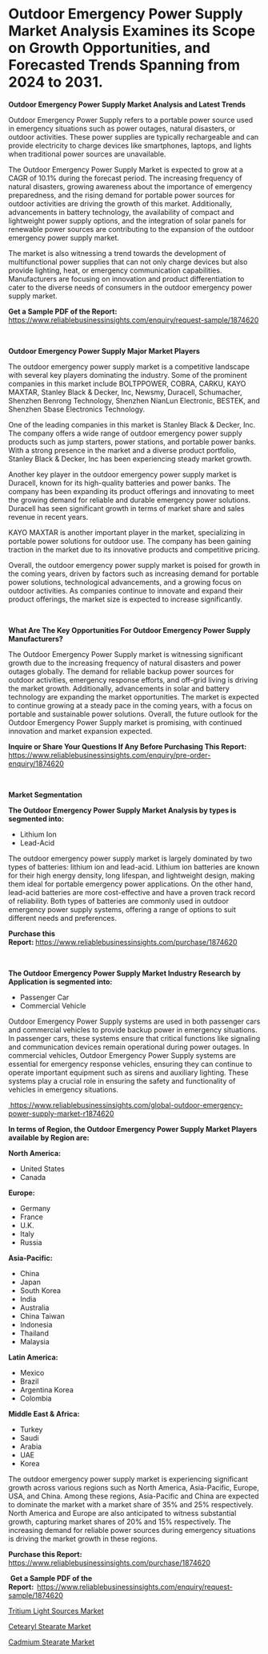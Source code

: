 <p><h1>Outdoor Emergency Power Supply Market Analysis Examines its Scope on Growth Opportunities, and Forecasted Trends Spanning from 2024 to 2031.</h1></p><p><strong>Outdoor Emergency Power Supply Market Analysis and Latest Trends</strong></p>
<p><p>Outdoor Emergency Power Supply refers to a portable power source used in emergency situations such as power outages, natural disasters, or outdoor activities. These power supplies are typically rechargeable and can provide electricity to charge devices like smartphones, laptops, and lights when traditional power sources are unavailable.</p><p>The Outdoor Emergency Power Supply Market is expected to grow at a CAGR of 10.1% during the forecast period. The increasing frequency of natural disasters, growing awareness about the importance of emergency preparedness, and the rising demand for portable power sources for outdoor activities are driving the growth of this market. Additionally, advancements in battery technology, the availability of compact and lightweight power supply options, and the integration of solar panels for renewable power sources are contributing to the expansion of the outdoor emergency power supply market.</p><p>The market is also witnessing a trend towards the development of multifunctional power supplies that can not only charge devices but also provide lighting, heat, or emergency communication capabilities. Manufacturers are focusing on innovation and product differentiation to cater to the diverse needs of consumers in the outdoor emergency power supply market.</p></p>
<p><strong>Get a Sample PDF of the Report:&nbsp;</strong> <a href="https://www.reliablebusinessinsights.com/enquiry/request-sample/1874620">https://www.reliablebusinessinsights.com/enquiry/request-sample/1874620</a></p>
<p>&nbsp;</p>
<p><strong>Outdoor Emergency Power Supply Major Market Players</strong></p>
<p><p>The outdoor emergency power supply market is a competitive landscape with several key players dominating the industry. Some of the prominent companies in this market include BOLTPPOWER, COBRA, CARKU, KAYO MAXTAR, Stanley Black & Decker, Inc, Newsmy, Duracell, Schumacher, Shenzhen Benrong Technology, Shenzhen NianLun Electronic, BESTEK, and Shenzhen Sbase Electronics Technology.</p><p>One of the leading companies in this market is Stanley Black & Decker, Inc. The company offers a wide range of outdoor emergency power supply products such as jump starters, power stations, and portable power banks. With a strong presence in the market and a diverse product portfolio, Stanley Black & Decker, Inc has been experiencing steady market growth. </p><p>Another key player in the outdoor emergency power supply market is Duracell, known for its high-quality batteries and power banks. The company has been expanding its product offerings and innovating to meet the growing demand for reliable and durable emergency power solutions. Duracell has seen significant growth in terms of market share and sales revenue in recent years.</p><p>KAYO MAXTAR is another important player in the market, specializing in portable power solutions for outdoor use. The company has been gaining traction in the market due to its innovative products and competitive pricing. </p><p>Overall, the outdoor emergency power supply market is poised for growth in the coming years, driven by factors such as increasing demand for portable power solutions, technological advancements, and a growing focus on outdoor activities. As companies continue to innovate and expand their product offerings, the market size is expected to increase significantly.</p></p>
<p>&nbsp;</p>
<p><strong>What Are The Key Opportunities For Outdoor Emergency Power Supply Manufacturers?</strong></p>
<p><p>The Outdoor Emergency Power Supply market is witnessing significant growth due to the increasing frequency of natural disasters and power outages globally. The demand for reliable backup power sources for outdoor activities, emergency response efforts, and off-grid living is driving the market growth. Additionally, advancements in solar and battery technology are expanding the market opportunities. The market is expected to continue growing at a steady pace in the coming years, with a focus on portable and sustainable power solutions. Overall, the future outlook for the Outdoor Emergency Power Supply market is promising, with continued innovation and market expansion expected.</p></p>
<p><strong>Inquire or Share Your Questions If Any Before Purchasing This Report:</strong> <a href="https://www.reliablebusinessinsights.com/enquiry/pre-order-enquiry/1874620">https://www.reliablebusinessinsights.com/enquiry/pre-order-enquiry/1874620</a></p>
<p>&nbsp;</p>
<p><strong>Market Segmentation</strong></p>
<p><strong>The Outdoor Emergency Power Supply Market Analysis by types is segmented into:</strong></p>
<p><ul><li>Lithium Ion</li><li>Lead-Acid</li></ul></p>
<p><p>The outdoor emergency power supply market is largely dominated by two types of batteries: lithium ion and lead-acid. Lithium ion batteries are known for their high energy density, long lifespan, and lightweight design, making them ideal for portable emergency power applications. On the other hand, lead-acid batteries are more cost-effective and have a proven track record of reliability. Both types of batteries are commonly used in outdoor emergency power supply systems, offering a range of options to suit different needs and preferences.</p></p>
<p><strong>Purchase this Report:&nbsp;</strong><a href="https://www.reliablebusinessinsights.com/purchase/1874620">https://www.reliablebusinessinsights.com/purchase/1874620</a></p>
<p>&nbsp;</p>
<p><strong>The Outdoor Emergency Power Supply Market Industry Research by Application is segmented into:</strong></p>
<p><ul><li>Passenger Car</li><li>Commercial Vehicle</li></ul></p>
<p><p>Outdoor Emergency Power Supply systems are used in both passenger cars and commercial vehicles to provide backup power in emergency situations. In passenger cars, these systems ensure that critical functions like signaling and communication devices remain operational during power outages. In commercial vehicles, Outdoor Emergency Power Supply systems are essential for emergency response vehicles, ensuring they can continue to operate important equipment such as sirens and auxiliary lighting. These systems play a crucial role in ensuring the safety and functionality of vehicles in emergency situations.</p></p>
<p><a href="https://www.reliablebusinessinsights.com/global-outdoor-emergency-power-supply-market-r1874620">&nbsp;https://www.reliablebusinessinsights.com/global-outdoor-emergency-power-supply-market-r1874620</a></p>
<p><strong>In terms of Region, the Outdoor Emergency Power Supply Market Players available by Region are:</strong></p>
<p>
    <p> <strong> North America: </strong>
        <ul>
            <li>United States</li>
            <li>Canada</li>
        </ul>
        </p> 
    <p> <strong> Europe: </strong>
        <ul>
            <li>Germany</li>
            <li>France</li>
            <li>U.K.</li>
            <li>Italy</li>
            <li>Russia</li>
        </ul>
        </p> 
    <p> <strong> Asia-Pacific: </strong>
        <ul>
            <li>China</li>
            <li>Japan</li>
            <li>South Korea</li>
            <li>India</li>
            <li>Australia</li>
            <li>China Taiwan</li>
            <li>Indonesia</li>
            <li>Thailand</li>
            <li>Malaysia</li>
        </ul>
        </p> 
    <p> <strong> Latin America: </strong>
        <ul>
            <li>Mexico</li>
            <li>Brazil</li>
            <li>Argentina Korea</li>
            <li>Colombia</li>
        </ul>
        </p> 
    <p> <strong> Middle East & Africa: </strong>
        <ul>
            <li>Turkey</li>
            <li>Saudi</li>
            <li>Arabia</li>
            <li>UAE</li>
            <li>Korea</li>
        </ul>
    </p>
    </p>
<p><p>The outdoor emergency power supply market is experiencing significant growth across various regions such as North America, Asia-Pacific, Europe, USA, and China. Among these regions, Asia-Pacific and China are expected to dominate the market with a market share of 35% and 25% respectively. North America and Europe are also anticipated to witness substantial growth, capturing market shares of 20% and 15% respectively. The increasing demand for reliable power sources during emergency situations is driving the market growth in these regions.</p></p>
<p><strong>Purchase this Report: </strong><a href="https://www.reliablebusinessinsights.com/purchase/1874620">https://www.reliablebusinessinsights.com/purchase/1874620</a></p>
<p>&nbsp;<strong>Get a Sample PDF of the Report:&nbsp;&nbsp;</strong><a href="https://www.reliablebusinessinsights.com/enquiry/request-sample/1874620">https://www.reliablebusinessinsights.com/enquiry/request-sample/1874620</a></p>
<p><strong></strong></p>
<p><p><a href="https://github.com/nusratjahan12006/Market-Research-Report-List-1/blob/main/tritium-light-sources-market.md">Tritium Light Sources Market</a></p><p><a href="https://github.com/VincentButlerjXXf/Market-Research-Report-List-1/blob/main/cetearyl-stearate-market.md">Cetearyl Stearate Market</a></p><p><a href="https://github.com/BurtonGALEN/Market-Research-Report-List-1/blob/main/cadmium-stearate-market.md">Cadmium Stearate Market</a></p></p>